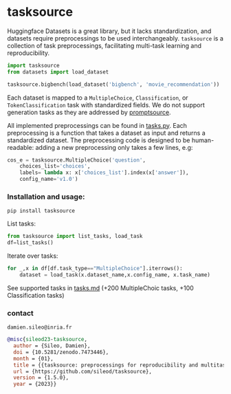 # tasksource

Huggingface Datasets is a great library, but it lacks standardization, and datasets require preprocessings to be used interchangeably.
`tasksource` is a collection of task preprocessings, facilitating multi-task learning and reproducibility.

```python
import tasksource
from datasets import load_dataset

tasksource.bigbench(load_dataset('bigbench', 'movie_recommendation'))
```

Each dataset is mapped to a `MultipleChoice`, `Classification`, or `TokenClassification` task with standardized fields.
We do not support generation tasks as they are addressed by [promptsource](https://github.com/bigscience-workshop/promptsource).

All implemented preprocessings can be found in [tasks.py](https://github.com/sileod/tasksource/blob/main/src/tasksource/tasks.py). Each preprocessing is a function that takes a dataset as input and returns a standardized dataset. The preprocessing code is designed to be human-readable: adding a new preprocessing only takes a few lines, e.g:

```python
cos_e = tasksource.MultipleChoice('question',
    choices_list='choices',
    labels= lambda x: x['choices_list'].index(x['answer']),
    config_name='v1.0')
```

### Installation and usage:
`pip install tasksource`

List tasks:
```python
from tasksource import list_tasks, load_task
df=list_tasks()
```
Iterate over tasks:
```python
for _,x in df[df.task_type=="MultipleChoice"].iterrows():
    dataset = load_task(x.dataset_name,x.config_name, x.task_name)
```

See supported tasks in [tasks.md](https://github.com/sileod/tasksource/blob/main/tasks.md) (+200 MultipleChoic tasks, +100 Classification tasks)

 ### contact
 `damien.sileo@inria.fr`
```bib
@misc{sileod23-tasksource,
  author = {Sileo, Damien},
  doi = {10.5281/zenodo.7473446},
  month = {01},
  title = {{tasksource: preprocessings for reproducibility and multitask-learning}},
  url = {https://github.com/sileod/tasksource},
  version = {1.5.0},
  year = {2023}}
```
                                                                                                                                                                                                                                                                                                                                                                                                                                                                                                                                                                                                                                                                                                                                                                                                                                                     
